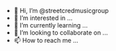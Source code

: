 - 👋 Hi, I’m @streetcredmusicgroup
- 👀 I’m interested in ...
- 🌱 I’m currently learning ...
- 💞️ I’m looking to collaborate on ...
- 📫 How to reach me ...

<!---
streetcredmusicgroup/streetcredmusicgroup is a ✨ special ✨ repository because its `README.md` (this file) appears on your GitHub profile.
You can click the Preview link to take a look at your changes.
--->
